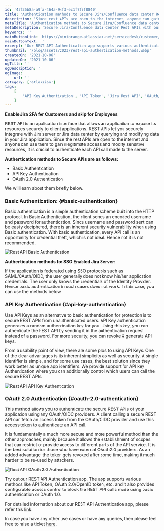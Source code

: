 ```yaml
---
id: '45f35b8a-a9fa-464a-94f3-ec1f7f5f8840'
title: 'Authentication methods to Secure Jira/Confluence data center Rest APIs'
description: 'Since rest APIs are open to the internet, anyone can gain illegitimate access to it. Thus making it crucial to validate each API call made to the server. Secure Jira/Confluence data Center Rest APIs with our advanced authentication methods. Try our REST API Authentication app. The app supports various authentication methods like API Token, OAuth 2.0/OpenID token, etc. and it also provides configurable access control to block the REST API calls made using basic authentication or OAuth 1.0.' 
metaTitle: 'Authentication methods to Secure Jira/Confluence data center Rest APIs'
metaDescription: 'Secure Jira/Confluence data Center Rest APIs with our advanced authentication methods.'
keywords: ''
mainButtonLink: 'https://miniorange.atlassian.net/servicedesk/customer/portal/2/group/6/create/66'
mainButtonText: ''
excerpt: 'Our REST API Authentication app supports various authentication methods like API Token, OAuth 2.0/OpenID token, etc. and it also provides configurable access control to block the REST API calls made using basic authentication or OAuth 1.0.'
thumbnail: '/blog/assets/2023/rest-api-authentication-methods.webp'
createdOn: '2021-10-06'
updatedOn: '2021-10-06'
ogTitle: ''
ogDescription: ''
ogImage:
    url: ''
category: ['atlassian']
tags:
    [
        'API Key Authentication', 'API Token', 'Jira Rest API', 'OAuth/OIDC Authentication', 'Secure Rest API'
    ]
---
```


**Enable Jira 2FA for Customers and skip for Employees**

REST API is an application interface that allows an application to expose its resources securely to client applications. REST APIs let you securely integrate with Jira server or Jira data center by querying and modifying data in your Jira application. Since the rest APIs are open to the internet and anyone can use them to gain illegitimate access and modify sensitive resources, it is crucial to authenticate each API call made to the server.

**Authentication methods to Secure APIs are as follows:**
- Basic Authentication
- API Key Authentication
- OAuth 2.0 Authentication

We will learn about them briefly below.

### Basic Authentication: {#basic-authentication}

Basic authentication is a simple authentication scheme built into the HTTP protocol. In Basic Authentication, the client sends an encoded username and password for authentication. Since username and password sent can be easily deciphered, there is an inherent security vulnerability when using Basic authentication. With basic authentication, every API call is an opportunity for credential theft, which is not ideal. Hence not it is not recommended.

![Rest API Basic Authentication](/blog/assets/2023/rest-api-basic-authentication.webp)

**Authentication methods for SSO Enabled Jira Server:**

If the application is federated using SSO protocols such as SAML/OAuth/OIDC, the user generally does not know his/her application credentials. The user only knows the credentials of the Identity Provider. Hence basic authentication in such cases does not work. In this case, you can use the methods below.

### API Key Authentication {#api-key-authentication}

Use API Keys as an alternative to basic authentication for protection is to secure REST APIs from unauthenticated users. API Key authentication generates a random authentication key for you. Using this key, you can authenticate the REST API by sending it in the authentication request instead of a password. For more security, you can revoke & generate API keys.

From a usability point of view, there are some pros to using API Keys.  One of the clear advantages is its inherent simplicity as well as security. A single identifier is simple, and for some use cases, the best solution since they work better as unique app identifiers. We provide support for API key Authentication where you can additionally control which users can call the secure REST APIs.

![Rest API API Key Authentication](/blog/assets/2023/rest-api-api-key-authentication.webp)

### OAuth 2.0 Authentication {#oauth-2.0-authentication}

This method allows you to authenticate the secure REST APIs of your application using any OAuth/OIDC providers. A client calling a secure REST API can fetch an access token from the OAuth/OIDC provider and use this access token to authenticate an API call.

It is fundamentally a much more secure and more powerful method than the other approaches, mainly because it allows the establishment of scopes that can restrict or provide access to different parts of the API service. It is the best solution for those who have external OAuth2.0 providers. As an added advantage, the token gets revoked after some time, making it much harder to be re-used by attackers.

![Rest API OAuth 2.0 Authentication](/blog/assets/2023/rest-api-oauth-authentication.webp)

Try out our REST API Authentication app. The app supports various methods like API Token, OAuth 2.0/OpenID token, etc. and it also provides configurable access control to block the REST API calls made using basic authentication or OAuth 1.0.

For detailed information about our REST API Authentication app, please refer this [link](https://www.miniorange.com/atlassian).

In case you have any other use cases or have any queries, then please feel free to raise a ticket [here](https://miniorange.atlassian.net/servicedesk/customer/portal/2).